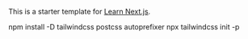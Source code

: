 This is a starter template for [Learn Next.js](https://nextjs.org/learn).


npm install -D tailwindcss postcss autoprefixer
npx tailwindcss init -p